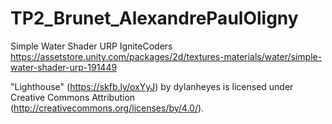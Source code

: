 # TP2_Brunet_AlexandrePaulOligny

Simple Water Shader URP
IgniteCoders
https://assetstore.unity.com/packages/2d/textures-materials/water/simple-water-shader-urp-191449

"Lighthouse" (https://skfb.ly/oxYyJ) by dylanheyes is licensed under Creative Commons Attribution (http://creativecommons.org/licenses/by/4.0/).




 
